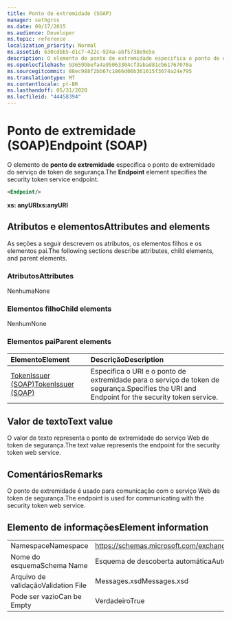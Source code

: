 ```yaml
---
title: Ponto de extremidade (SOAP)
manager: sethgros
ms.date: 09/17/2015
ms.audience: Developer
ms.topic: reference
localization_priority: Normal
ms.assetid: 630cdbb5-d1c7-422c-924a-abf5738e9e5e
description: O elemento de ponto de extremidade especifica o ponto de extremidade do serviço de token de segurança.
ms.openlocfilehash: 93659bbefa4a95063304cf3abad81cb61767070a
ms.sourcegitcommit: 88ec988f2bb67c1866d06b361615f3674a24e795
ms.translationtype: MT
ms.contentlocale: pt-BR
ms.lasthandoff: 05/31/2020
ms.locfileid: "44458394"
---
```

# <a name="endpoint-soap"></a><span data-ttu-id="d7296-103">Ponto de extremidade (SOAP)</span><span class="sxs-lookup"><span data-stu-id="d7296-103">Endpoint (SOAP)</span></span>

<span data-ttu-id="d7296-104">O elemento de **ponto de extremidade** especifica o ponto de extremidade do serviço de token de segurança.</span><span class="sxs-lookup"><span data-stu-id="d7296-104">The **Endpoint** element specifies the security token service endpoint.</span></span> 
  
```XML
<Endpoint/>
```

 <span data-ttu-id="d7296-105">**xs: anyURI**</span><span class="sxs-lookup"><span data-stu-id="d7296-105">**xs:anyURI**</span></span>
## <a name="attributes-and-elements"></a><span data-ttu-id="d7296-106">Atributos e elementos</span><span class="sxs-lookup"><span data-stu-id="d7296-106">Attributes and elements</span></span>

<span data-ttu-id="d7296-107">As seções a seguir descrevem os atributos, os elementos filhos e os elementos pai.</span><span class="sxs-lookup"><span data-stu-id="d7296-107">The following sections describe attributes, child elements, and parent elements.</span></span>
  
### <a name="attributes"></a><span data-ttu-id="d7296-108">Atributos</span><span class="sxs-lookup"><span data-stu-id="d7296-108">Attributes</span></span>

<span data-ttu-id="d7296-109">Nenhuma</span><span class="sxs-lookup"><span data-stu-id="d7296-109">None</span></span>
  
### <a name="child-elements"></a><span data-ttu-id="d7296-110">Elementos filho</span><span class="sxs-lookup"><span data-stu-id="d7296-110">Child elements</span></span>

<span data-ttu-id="d7296-111">Nenhum</span><span class="sxs-lookup"><span data-stu-id="d7296-111">None</span></span>
  
### <a name="parent-elements"></a><span data-ttu-id="d7296-112">Elementos pai</span><span class="sxs-lookup"><span data-stu-id="d7296-112">Parent elements</span></span>

|<span data-ttu-id="d7296-113">**Elemento**</span><span class="sxs-lookup"><span data-stu-id="d7296-113">**Element**</span></span>|<span data-ttu-id="d7296-114">**Descrição**</span><span class="sxs-lookup"><span data-stu-id="d7296-114">**Description**</span></span>|
|:-----|:-----|
|[<span data-ttu-id="d7296-115">TokenIssuer (SOAP)</span><span class="sxs-lookup"><span data-stu-id="d7296-115">TokenIssuer (SOAP)</span></span>](tokenissuer-soap.md) <br/> |<span data-ttu-id="d7296-116">Especifica o URI e o ponto de extremidade para o serviço de token de segurança.</span><span class="sxs-lookup"><span data-stu-id="d7296-116">Specifies the URI and Endpoint for the security token service.</span></span>  <br/> |
   
## <a name="text-value"></a><span data-ttu-id="d7296-117">Valor de texto</span><span class="sxs-lookup"><span data-stu-id="d7296-117">Text value</span></span>

<span data-ttu-id="d7296-118">O valor de texto representa o ponto de extremidade do serviço Web de token de segurança.</span><span class="sxs-lookup"><span data-stu-id="d7296-118">The text value represents the endpoint for the security token web service.</span></span>
  
## <a name="remarks"></a><span data-ttu-id="d7296-119">Comentários</span><span class="sxs-lookup"><span data-stu-id="d7296-119">Remarks</span></span>

<span data-ttu-id="d7296-120">O ponto de extremidade é usado para comunicação com o serviço Web de token de segurança.</span><span class="sxs-lookup"><span data-stu-id="d7296-120">The endpoint is used for communicating with the security token web service.</span></span>
  
## <a name="element-information"></a><span data-ttu-id="d7296-121">Elemento de informações</span><span class="sxs-lookup"><span data-stu-id="d7296-121">Element information</span></span>

|||
|:-----|:-----|
|<span data-ttu-id="d7296-122">Namespace</span><span class="sxs-lookup"><span data-stu-id="d7296-122">Namespace</span></span>  <br/> |https://schemas.microsoft.com/exchange/2010/Autodiscover  <br/> |
|<span data-ttu-id="d7296-123">Nome do esquema</span><span class="sxs-lookup"><span data-stu-id="d7296-123">Schema Name</span></span>  <br/> |<span data-ttu-id="d7296-124">Esquema de descoberta automática</span><span class="sxs-lookup"><span data-stu-id="d7296-124">Autodiscover schema</span></span>  <br/> |
|<span data-ttu-id="d7296-125">Arquivo de validação</span><span class="sxs-lookup"><span data-stu-id="d7296-125">Validation File</span></span>  <br/> |<span data-ttu-id="d7296-126">Messages.xsd</span><span class="sxs-lookup"><span data-stu-id="d7296-126">Messages.xsd</span></span>  <br/> |
|<span data-ttu-id="d7296-127">Pode ser vazio</span><span class="sxs-lookup"><span data-stu-id="d7296-127">Can be Empty</span></span>  <br/> |<span data-ttu-id="d7296-128">Verdadeiro</span><span class="sxs-lookup"><span data-stu-id="d7296-128">True</span></span>  <br/> |
   

